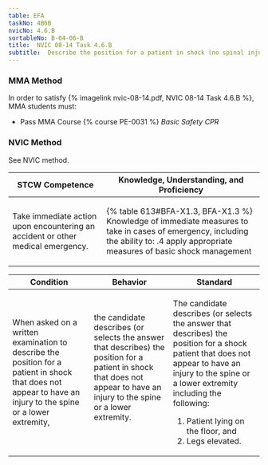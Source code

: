 ```yaml
---
table: EFA
taskNo: 4B6B
nvicNo: 4.6.B 
sortableNo: B-04-06-B
title:  NVIC 08-14 Task 4.6.B
subtitle:  Describe the position for a patient in shock (no spinal injury)
---
```



### MMA Method

In order to satisfy  {% imagelink nvic-08-14.pdf, NVIC 08-14 Task 4.6.B %}, MMA students must:

* Pass MMA Course {% course PE-0031 %}  *Basic Safety CPR*


### NVIC Method

<a onclick="togglevisibility('nvic_methods')" >See NVIC method.</a>

<div id='nvic_methods' class='hide'>

<table>
<thead>
<tr>
<th class='forty'> STCW Competence </th>
<th class='sixty'> Knowledge, Understanding, and Proficiency </th>
</tr>
</thead>




<tbody>
<tr><td markdown='1'>

Take immediate action upon encountering an accident or other medical emergency.

</td><td markdown='1'>

{% table 613#BFA-X1.3, BFA-X1.3 %} Knowledge of immediate measures to take in cases of emergency, including the ability to:
.4  apply appropriate measures of basic shock management

</td></tr>


</tbody>
</table>


<table>
<thead>
<tr><th class='twenty'>  Condition </th><th class='twenty'> Behavior </th><th  class='sixty'>Standard </th></tr>
</thead>
<tbody >



<tr><td markdown='1'>

When asked on a written examination to describe the position for a patient in shock that does not appear to have an injury to the spine or a lower extremity,

</td><td markdown='1'>

the candidate describes (or selects the answer that describes) the position for a patient in shock that does not appear to have an injury to the spine or a lower extremity.

<br>

<div class="tooltip" markdown='1'>



</div>


</td><td markdown='1'>

The candidate describes (or selects the answer that describes) the position for a shock patient that does not appear to have an injury to the spine or a lower extremity including the following:
 
1.  Patient lying on the floor, and 
2.  Legs elevated.

</td></tr>
</tbody>
</table>
</div>
